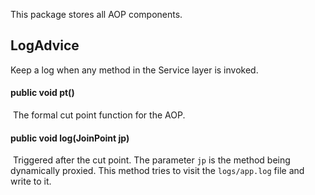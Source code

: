 This package stores all AOP components.

## LogAdvice

Keep a log when any method in the Service layer is invoked.

#### public void pt()

​    The formal cut point function for the AOP.

#### public void log(JoinPoint jp)

​    Triggered after the cut point. The parameter `jp` is the method being dynamically proxied. This method tries to visit the `logs/app.log` file and write to it. 